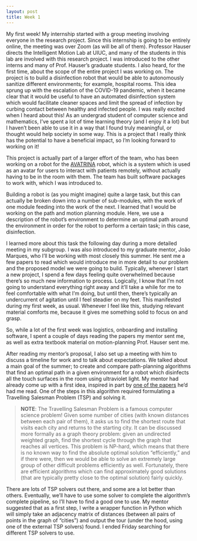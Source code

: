 ```yaml
---
layout: post
title: Week 1
---
```


My first week! My internship started with a group meeting involving everyone in the research project. Since this internship is going to be entirely online, the meeting was over Zoom (as will be all of them). Professor Hauser directs the Intelligent Motion Lab at UIUC, and many of the students in this lab are involved with this research project. I was introduced to the other interns and many of Prof. Hauser’s graduate students. I also heard, for the first time, about the scope of the entire project I was working on. 
The project is to build a disinfection robot that would be able to autonomously sanitize different environments; for example, hospital rooms. This idea sprung up with the escalation of the COVID-19 pandemic, when it became clear that it would be useful to have an automated disinfection system which would facilitate cleaner spaces and limit the spread of infection by curbing contact between healthy and infected people. I was really excited when I heard about this! As an undergrad student of computer science and mathematics, I’ve spent a lot of time learning theory (and I enjoy it a lot) but I haven’t been able to use it in a way that I found truly meaningful, or thought would help society in some way. This is a project that I really think has the potential to have a beneficial impact, so I’m looking forward to working on it! 

This project is actually part of a larger effort of the team, who has been working on a robot for the [AVATRINA](https://www.youtube.com/watch?v=zXd2vnT7Iso) robot, which is a system which is used as an avatar for users to interact with patients remotely, without actually having to be in the room with them. The team has built software packages to work with, which I was introduced to. 

Building a robot is (as you might imagine) quite a large task, but this can actually be broken down into a number of sub-modules, with the work of one module feeding into the work of the next. I learned that I would be working on the path and motion planning module. Here, we use a description of the robot’s environment to determine an optimal path around the environment in order for the robot to perform a certain task; in this case, disinfection.

I learned more about this task the following day during a more detailed meeting in my subgroup. I was also introduced to my graduate mentor, João Marques, who I’ll be working with most closely this summer. He sent me a few papers to read which would introduce me in more detail to our problem and the proposed model we were going to build. 
Typically, whenever I start a new project, I spend a few days feeling quite overwhelmed because there’s so much new information to process. Logically, I know that I’m not going to understand everything right away and it’ll take a while for me to feel comfortable with what I’m doing, but until then, there’s typically an undercurrent of agitation until I feel steadier on my feet. This manifested during my first week, as usual. Whenever I feel like this, studying relevant material comforts me, because it gives me something solid to focus on and grasp. 

So, while a lot of the first week was logistics, onboarding and installing software, I spent a couple of days reading the papers my mentor sent me, as well as extra textbook material on motion-planning Prof. Hauser sent me. 

After reading my mentor’s proposal, I also set up a meeting with him to discuss a timeline for work and to talk about expectations. We talked about a main goal of the summer; to create and compare path-planning algorithms that find an optimal path in a given environment for a robot which disinfects all the touch surfaces in the room using ultraviolet light. My mentor had already come up with a first idea, inspired in part by [one of the papers](https://www.research-collection.ethz.ch/bitstream/handle/20.500.11850/101881/eth-47824-01.pdf;jsessionid=F105969F058B3D9340AD5CE437AD2132?sequence=1) he’d had me read. One of the steps in this algorithm required formulating a Travelling Salesman Problem (TSP) and solving it. 

> **NOTE**: The Travelling Salesman Problem is a famous computer science problem! Given some number of cities (with known distances between each pair of them), it asks us to find the shortest route that visits each city and returns to the starting city. It can be discussed more formally as a graph theory problem: given an undirected weighted graph, find the shortest cycle through the graph that reaches all vertices. This problem is NP-hard, which means that there is no known way to find the absolute optimal solution “efficiently,” and if there were, then we would be able to solve an extremely large group of other difficult problems efficiently as well. Fortunately, there are efficient algorithms which can find approximately good solutions (that are typically pretty close to the optimal solution) fairly quickly. 

There are lots of TSP solvers out there, and some are a lot better than others. Eventually, we’ll have to use some solver to complete the algorithm’s complete pipeline, so I’ll have to find a good one to use. My mentor suggested that as a first step, I write a wrapper function in Python which will simply take an adjacency matrix of distances (between all pairs of points in the graph of “cities”) and output the tour (under the hood, using one of the external TSP solvers) found.  I ended Friday searching for different TSP solvers to use. 

